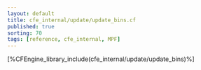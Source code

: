 ```yaml
---
layout: default
title: cfe_internal/update/update_bins.cf
published: true
sorting: 70
tags: [reference, cfe_internal, MPF]
---
```


[%CFEngine_library_include(cfe_internal/update/update_bins)%]
